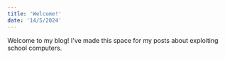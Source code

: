 ```yaml
---
title: 'Welcome!'
date: '14/5/2024'
---
```


Welcome to my blog! I've made this space for my posts about exploiting school computers.